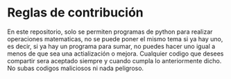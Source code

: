 # Reglas de contribución
En este repositorio, solo se permiten programas de python para realizar operaciones matematicas, no se puede poner el mismo tema si ya hay uno, es decir, si ya hay un programa para sumar, no puedes hacer uno igual a menos de que sea una actialización o mejora. Cualquier codigo que desees compartir sera aceptado siempre y cuando cumpla lo anteriormente dicho. No subas codigos maliciosos ni nada peligroso.
